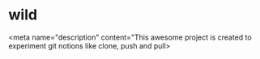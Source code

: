 # wild
<meta name="description" content="This awesome project is created to experiment git notions like clone, push and pull>
